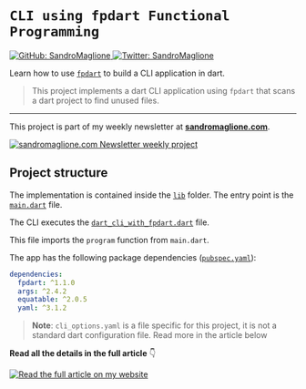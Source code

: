 # `CLI using fpdart Functional Programming`
<p>
  <a href="https://github.com/SandroMaglione">
    <img alt="GitHub: SandroMaglione" src="https://img.shields.io/github/followers/SandroMaglione?label=Follow&style=social" target="_blank" />
  </a>
  <a href="https://twitter.com/SandroMaglione">
    <img alt="Twitter: SandroMaglione" src="https://img.shields.io/twitter/follow/SandroMaglione.svg?style=social" target="_blank" />
  </a>
</p>

Learn how to use [`fpdart`](https://github.com/SandroMaglione/fpdart) to build a CLI application in dart.

> This project implements a dart CLI application using `fpdart` that scans a dart project to find unused files.

***

This project is part of my weekly newsletter at [**sandromaglione.com**](https://www.sandromaglione.com/newsletter?ref=Github&utm_medium=newsletter_project&utm_term=dart&utm_term=fpdart).


<a href="https://www.sandromaglione.com/newsletter?ref=Github&utm_medium=newsletter_project&utm_term=dart&utm_term=fpdart">
    <img alt="sandromaglione.com Newsletter weekly project" src="https://www.sandromaglione.com/static/images/newsletter_banner.webp" target="_blank" /> 
</a>

## Project structure
The implementation is contained inside the [`lib`](./lib/) folder. The entry point is the [`main.dart`](./lib/main.dart) file.

The CLI executes the [`dart_cli_with_fpdart.dart`](./bin/dart_cli_with_fpdart.dart) file.

This file imports the `program` function from `main.dart`.

The app has the following package dependencies ([`pubspec.yaml`](./pubspec.yaml)):

```yaml
dependencies:
  fpdart: ^1.1.0
  args: ^2.4.2
  equatable: ^2.0.5
  yaml: ^3.1.2
```

> **Note**: `cli_options.yaml` is a file specific for this project, it is not a standard dart configuration file. Read more in the article below

**Read all the details in the full article** 👇

<a href="https://www.sandromaglione.com/articles/how-to-implement-a-dart-cli-using-fpdart?ref=Github&utm_medium=newsletter_project&utm_term=fpdart">
    <img alt="Read the full article on my website" src="https://www.sandromaglione.com/api/image?title=How%20to%20implement%20a%20Dart%20CLI%20using%20fpdart&publishedAt=2023-11-29" target="_blank" /> 
</a>